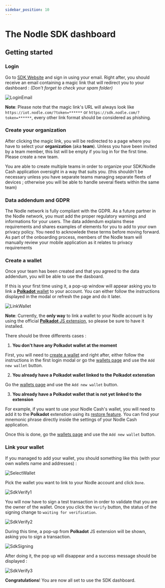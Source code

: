 ```yaml
---
sidebar_position: 10
---
```


# The Nodle SDK dashboard

## Getting started

### Login

Go to [SDK Website](https://sdk.nodle.com/) and sign in using your email. Right after, you should receive an email containing a magic link that will redirect you to your dashboard : _(Don't forget to check your spam folder)_

![LoginEmail](/img/docs/nodle-dashboard/sdk_login_email.jpg)

**Note**: Please note that the magic link's URL will always look like `https://iot.nodle.com/?token=******` or `https://sdk.nodle.com/?token=******`, every other link format should be considered as phishing.

### Create your organization

After clicking the magic link, you will be redirected to a page where you have to select your **organization** (aka **team**). Unless you have been invited by a team member, this list will be empty if you log in for the first time. Please create a new team.

You are able to create multiple teams in order to organize your SDK/Nodle Cash application oversight in a way that suits you. (this shouldn’t be necessary unless you have separate teams managing separate fleets of devices ; otherwise you will be able to handle several fleets within the same team)

### Data addendum and GDPR

The Nodle network is fully compliant with the GDPR. As a future partner in the Nodle network, you must add the proper regulatory warnings and informations for your users. The data addendum explains these requirements and shares examples of elements for you to add to your own privacy policy. You need to acknowlede these terms before moving forward. As part of the onboarding process, members of the Nodle team will manually review your mobile application as it relates to privacy requirements

### Create a wallet

Once your team has been created and that you agreed to the data addendum, you will be able to use the dasboard.

If this is your first time using it, a pop-up window will appear asking you to link a [**Polkadot** wallet](https://wiki.polkadot.network/docs/build-wallets) to your account. You can either follow the instructions displayed in the modal or refresh the page and do it later. 

![LinkWallet](/img/docs/nodle-dashboard/sdk_link_wallet_popup.jpg)

**Note**: Currently, the **only way** to link a wallet to your Nodle account is by using the official [**Polkadot** JS extension](https://polkadot.js.org/extension/), so please be sure to have it installed.

There should be three differents cases :

1. **You don't have any Polkadot wallet at the moment**

First, you will need to [create a wallet](https://docs.nodle.com/docs/nodle-wallets/polkadot-js/how-to-create-a-nodle-cash-wallet) and right after, either follow the instructions in the first login modal or go the [wallets page](https://sdk.nodle.com/dashboard/wallet) and use the `Add new wallet` button.

2. **You already have a Polkadot wallet linked to the Polkadot extenstion**

Go the [wallets page](https://sdk.nodle.com/dashboard/wallet) and use the `Add new wallet` button.

3. **You already have a Polkadot wallet that is not yet linked to the extension**

For example, if you want to use your Nodle Cash's wallet, you will need to add it to the **Polkadot** extenstion using its [restore feature](https://support.polkadot.network/support/solutions/articles/65000169952-how-to-restore-your-account-in-polkadot-js-and-the-polkadot-js-browser-plugin). You can find your mnemonic phrase directly inside the settings of your Nodle Cash application.

Once this is done, go the [wallets page](https://sdk.nodle.com/dashboard/wallet) and use the `Add new wallet` button.

### Link your wallet

If you managed to add your wallet, you should something like this (with your own wallets name and addresses) :

![SelectWallet](/img/docs/nodle-dashboard/sdk_select_wallet.jpg)

Pick the wallet you want to link to your Nodle account and click `Done`.

![SdkVerify1](/img/docs/nodle-dashboard/sdk_verify.jpg)

You will now have to sign a test transaction in order to validate that you are the owner of the wallet. Once you click the `Verify` button, the status of the signing change to `waiting for verification`.

![SdkVerify2](/img/docs/nodle-dashboard/sdk_verify_2.jpg)

During this time, a pop-up from **Polkadot** JS extension will be shown, asking you to sign a transaction.

![SdkSigning](/img/docs/nodle-dashboard/sdk_sign.jpg)

After doing it, the pop up will disappear and a success message should be displayed :

![SdkVerify3](/img/docs/nodle-dashboard/sdk_verify_3.jpg)

**Congratulations**! You are now all set to use the SDK dashboard.